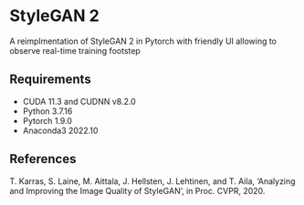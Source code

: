 # StyleGAN 2

A reimplmentation of StyleGAN 2 in Pytorch with friendly UI allowing to observe real-time training footstep
## Requirements
- CUDA 11.3 and CUDNN v8.2.0
- Python 3.7.16
- Pytorch 1.9.0
- Anaconda3 2022.10

## References

T. Karras, S. Laine, M. Aittala, J. Hellsten, J. Lehtinen, and T. Aila, ‘Analyzing and Improving the Image Quality of StyleGAN’, in Proc. CVPR, 2020.